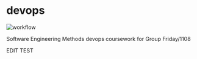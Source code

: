 # devops
![workflow](https://github.com/SEM-FRI-1108/devops/actions/workflows/main.yml/badge.svg)

Software Engineering Methods devops coursework for Group Friday/1108

EDIT TEST
